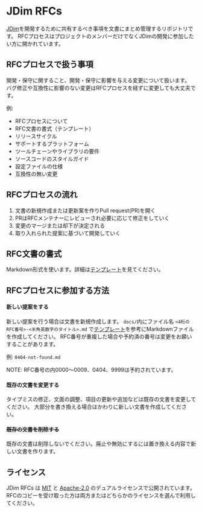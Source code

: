 # JDim RFCs

[JDim]を開発するために共有するべき事項を文書にまとめ管理するリポジトリです。
RFCプロセスはプロジェクトのメンバーだけでなくJDimの開発に参加したい方に開かれています。

## RFCプロセスで扱う事項
開発・保守に関すること、開発・保守に影響を与える変更について扱います。
バグ修正や互換性に影響のない変更はRFCプロセスを経ずに変更しても大丈夫です。

例:

- RFCプロセスについて
- RFC文書の書式（テンプレート）
- リリースサイクル
- サポートするプラットフォーム
- ツールチェーンやライブラリの要件
- ソースコードのスタイルガイド
- 設定ファイルの仕様
- 互換性の無い変更

## RFCプロセスの流れ
1. 文書の新規作成または更新案を作りPull request(PR)を開く
2. PRはRFCメンテナーにレビューされ必要に応じて修正をしていく
3. 変更のマージまたは却下が決定される
4. 取り入れられた提案に基づいて開発していく

## RFC文書の書式
Markdown形式を使います。詳細は[テンプレート]を見てください。

## RFCプロセスに参加する方法

#### 新しい提案をする
新しい提案を行う場合は文書を新規作成します。
`docs/`内にファイル名 `<4桁のRFC番号>-<半角英数字のタイトル>.md` で[テンプレート]を参考にMarkdownファイルを作成してください。
RFC番号が重複した場合や予約済の番号は変更をお願いすることがあります。

例: `0404-not-found.md`

NOTE: RFC番号の内0000〜0009、0404、9999は予約されています。

#### 既存の文書を変更する
タイプミスの修正、文面の調整、項目の更新や追加などは既存の文書を変更してください。
大部分を書き換える場合はかわりに新しい文書を作成してください。

#### ~~既存の文書を削除する~~
既存の文書は削除しないでください。廃止や無効にするには置き換える内容で新しい文書を作ります。

## ライセンス
JDim RFCs は [MIT] と [Apache-2.0] のデュアルライセンスで公開されています。
RFCのコピーを受け取った方は両方またはどちらかのライセンスを選んで利用してください。


[JDim]: https://github.com/JDimproved/JDim/ "2ch browser for linux"
[テンプレート]: https://github.com/JDimproved/rfcs/tree/master/0000-template.md

[MIT]: https://github.com/JDimproved/rfcs/tree/master/LICENSE-MIT
[Apache-2.0]: https://github.com/JDimproved/rfcs/tree/master/LICENSE-APACHE

